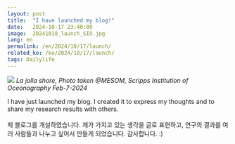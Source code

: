```yaml
---
layout: post
title:  "I have launched my blog!"
date:   2024-10-17 23:40:00
image:  20241018_launch_SIO.jpg
lang: en
permalink: /en/2024/10/17/launch/
related_ko: /ko/2024/10/17/launch/
tags: Dailylife  
---
```


![]({{site.baseurl}}/images/{{page.image}})
*La jolla shore, Photo taken @MESOM, Scripps Institution of Oceonography Feb-7-2024*

I have just launched my blog. I created it to express my thoughts and to share my research results with others. 
<br>
<br>
제 블로그를 개설하였습니다. 제가 가지고 있는 생각을 글로 표현하고, 연구의 결과를 여러 사람들과 나누고 싶어서 만들게 되었습니다. 감사합니다. :)



[jekyll-docs]: https://jekyllrb.com/docs/home
[jekyll-gh]:   https://github.com/jekyll/jekyll
[jekyll-talk]: https://talk.jekyllrb.com/
